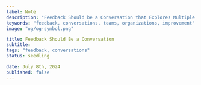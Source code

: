 ```yaml
---
label: Note
description: "Feedback Should be a Conversation that Explores Multiple Perspectives"
keywords: "feedback, conversations, teams, organizations, improvement"
image: "og/og-symbol.png"

title: Feedback Should Be a Conversation
subtitle:
tags: "feedback, conversations"
status: seedling

date: July 8th, 2024
published: false
---
```

